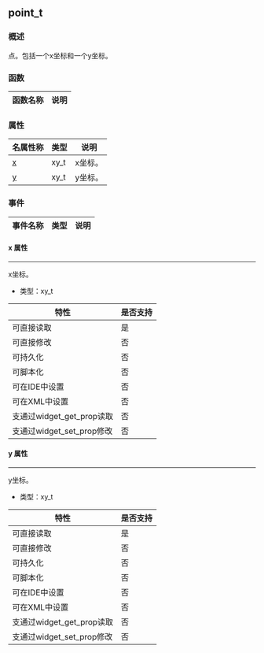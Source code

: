 ## point\_t
### 概述
 点。包括一个x坐标和一个y坐标。

### 函数
<p id="point_t_methods">

| 函数名称 | 说明 | 
| -------- | ------------ | 
### 属性
<p id="point_t_properties">

| 名属性称 | 类型 | 说明 | 
| -------- | ----- | ------------ | 
| <a href="#point_t_x">x</a> | xy_t |  x坐标。 |
| <a href="#point_t_y">y</a> | xy_t |  y坐标。 |
### 事件
<p id="point_t_events">

| 事件名称 | 类型  | 说明 | 
| -------- | ----- | ------- | 
#### x 属性
-----------------------
<p id="point_t_x"> x坐标。



* 类型：xy\_t

| 特性 | 是否支持 |
| -------- | ----- |
| 可直接读取 | 是 |
| 可直接修改 | 否 |
| 可持久化   | 否 |
| 可脚本化   | 否 |
| 可在IDE中设置 | 否 |
| 可在XML中设置 | 否 |
| 支通过widget_get_prop读取 | 否 |
| 支通过widget_set_prop修改 | 否 |
#### y 属性
-----------------------
<p id="point_t_y"> y坐标。



* 类型：xy\_t

| 特性 | 是否支持 |
| -------- | ----- |
| 可直接读取 | 是 |
| 可直接修改 | 否 |
| 可持久化   | 否 |
| 可脚本化   | 否 |
| 可在IDE中设置 | 否 |
| 可在XML中设置 | 否 |
| 支通过widget_get_prop读取 | 否 |
| 支通过widget_set_prop修改 | 否 |
